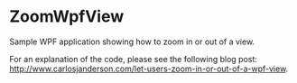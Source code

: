 # ZoomWpfView

Sample WPF application showing how to zoom in or out of a view.

For an explanation of the code, please see the following blog post:
http://www.carlosjanderson.com/let-users-zoom-in-or-out-of-a-wpf-view.
